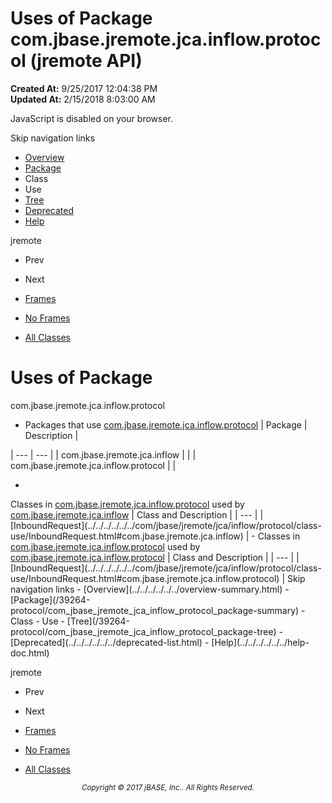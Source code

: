 # Uses of Package com.jbase.jremote.jca.inflow.protocol (jremote   API)

**Created At:** 9/25/2017 12:04:38 PM  
**Updated At:** 2/15/2018 8:03:00 AM  

<script type="text/javascript"><!--
    try {
        if (location.href.indexOf('is-external=true') == -1) {
            parent.document.title="Uses of Package com.jbase.jremote.jca.inflow.protocol (jremote   API)";
        }
    }
    catch(err) {
    }
//--></script><noscript><div>JavaScript is disabled on your browser.</div></noscript><!-- ========= START OF TOP NAVBAR ======= -->
<!--   -->
Skip navigation links
<!--   -->
- [Overview](../../../../../../overview-summary.html)
- [Package](/39264-protocol/com_jbase_jremote_jca_inflow_protocol_package-summary)
- Class
- Use
- [Tree](/39264-protocol/com_jbase_jremote_jca_inflow_protocol_package-tree)
- [Deprecated](../../../../../../deprecated-list.html)
- [Help](../../../../../../help-doc.html)


jremote <br>

- Prev
- Next


- [Frames](../../../../../../index.html?com/jbase/jremote/jca/inflow/protocol//39264-protocol/com_jbase_jremote_jca_inflow_protocol_package-use)
- [No Frames](/39264-protocol/com_jbase_jremote_jca_inflow_protocol_package-use)


- [All Classes](../../../../../../allclasses-noframe.html)


<script type="text/javascript"><!--
  allClassesLink = document.getElementById("allclasses_navbar_top");
  if(window==top) {
    allClassesLink.style.display = "block";
  }
  else {
    allClassesLink.style.display = "none";
  }
  //--></script>
<!--   -->
<!-- ========= END OF TOP NAVBAR ========= -->
# Uses of Package
com.jbase.jremote.jca.inflow.protocol

- <caption><span>Packages that use <a href="../../../../../../com/jbase/jremote/jca/inflow/protocol//39264-protocol/com_jbase_jremote_jca_inflow_protocol_package-summary">com.jbase.jremote.jca.inflow.protocol</a></span><span class="tabEnd"> </span></caption>| Package | Description |
| --- | --- |
| com.jbase.jremote.jca.inflow |   |
| com.jbase.jremote.jca.inflow.protocol |   |
- <!--   -->

<caption><span>Classes in <a href="../../../../../../com/jbase/jremote/jca/inflow/protocol//39264-protocol/com_jbase_jremote_jca_inflow_protocol_package-summary">com.jbase.jremote.jca.inflow.protocol</a> used by <a href="../../../../../../com/jbase/jremote/jca/inflow//39264-protocol/com_jbase_jremote_jca_inflow_protocol_package-summary">com.jbase.jremote.jca.inflow</a></span><span class="tabEnd"> </span></caption>| Class and Description |
| --- |
| [InboundRequest](../../../../../../com/jbase/jremote/jca/inflow/protocol/class-use/InboundRequest.html#com.jbase.jremote.jca.inflow)  |
- <!--   -->

<caption><span>Classes in <a href="../../../../../../com/jbase/jremote/jca/inflow/protocol//39264-protocol/com_jbase_jremote_jca_inflow_protocol_package-summary">com.jbase.jremote.jca.inflow.protocol</a> used by <a href="../../../../../../com/jbase/jremote/jca/inflow/protocol//39264-protocol/com_jbase_jremote_jca_inflow_protocol_package-summary">com.jbase.jremote.jca.inflow.protocol</a></span><span class="tabEnd"> </span></caption>| Class and Description |
| --- |
| [InboundRequest](../../../../../../com/jbase/jremote/jca/inflow/protocol/class-use/InboundRequest.html#com.jbase.jremote.jca.inflow.protocol)  |
<!-- ======= START OF BOTTOM NAVBAR ====== -->
<!--   -->
Skip navigation links
<!--   -->
- [Overview](../../../../../../overview-summary.html)
- [Package](/39264-protocol/com_jbase_jremote_jca_inflow_protocol_package-summary)
- Class
- Use
- [Tree](/39264-protocol/com_jbase_jremote_jca_inflow_protocol_package-tree)
- [Deprecated](../../../../../../deprecated-list.html)
- [Help](../../../../../../help-doc.html)


jremote <br>

- Prev
- Next


- [Frames](../../../../../../index.html?com/jbase/jremote/jca/inflow/protocol//39264-protocol/com_jbase_jremote_jca_inflow_protocol_package-use)
- [No Frames](/39264-protocol/com_jbase_jremote_jca_inflow_protocol_package-use)


- [All Classes](../../../../../../allclasses-noframe.html)


<script type="text/javascript"><!--
  allClassesLink = document.getElementById("allclasses_navbar_bottom");
  if(window==top) {
    allClassesLink.style.display = "block";
  }
  else {
    allClassesLink.style.display = "none";
  }
  //--></script>
<!--   -->
<!-- ======== END OF BOTTOM NAVBAR ======= -->
<small>			<center>			<i>Copyright © 2017 jBASE, Inc.. All Rights Reserved.</i>		</center></small>
